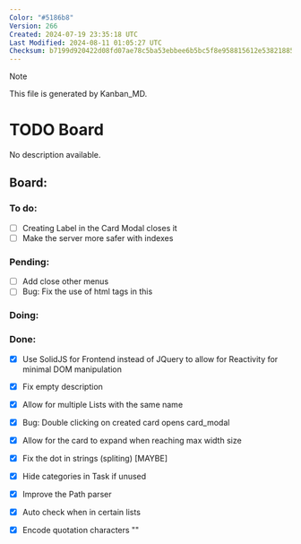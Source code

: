 ```yaml
---
Color: "#5186b8"
Version: 266
Created: 2024-07-19 23:35:18 UTC
Last Modified: 2024-08-11 01:05:27 UTC
Checksum: b7199d920422d08fd07ae78c5ba53ebbee6b5bc5f8e958815612e53821885ea3
---
```


> [!NOTE]  
> This file is generated by Kanban_MD.  

# TODO Board  
No description available.  

## Board:  

### <span data-checked="false" data-counter="1">To do:</span>  
- [ ] <span id="kanban_md-task-creating_label_in_the_card_modal_closes_it-1" data-counter="1">Creating Label in the Card Modal closes it</span>  
- [ ] <span id="kanban_md-task-make_the_server_more_safer_with_indexes-1" data-counter="1">Make the server more safer with indexes</span>  

### <span data-checked="false" data-counter="1">Pending:</span>  
- [ ] <span id="kanban_md-task-add_close_other_menus-1" data-counter="1">Add close other menus</span>  
- [ ] <span id="kanban_md-task-bug:_fix_the_use_of_html_tags_in_this-1" data-counter="1">Bug: Fix the use of html tags in this</span>  

### <span data-checked="false" data-counter="1">Doing:</span>  

### <span data-checked="true" data-counter="1">Done:</span>  
- [x] <span id="kanban_md-task-use_solidjs_for_frontend_instead_of_jquery_to_allow_for_reactivity_for_minimal_dom_manipulation-1" data-counter="1">Use SolidJS for Frontend instead of JQuery to allow for Reactivity for minimal DOM manipulation</span>  
- [x] <span id="kanban_md-task-fix_empty_description-1" data-counter="1">Fix empty description</span>  
- [x] <span id="kanban_md-task-allow_for_multiple_lists_with_the_same_name-1" data-counter="1">Allow for multiple Lists with the same name</span>  
- [x] <span id="kanban_md-task-bug:_double_clicking_on_created_card_opens_card_modal-1" data-counter="1">Bug: Double clicking on created card opens card_modal</span>  
- [x] <span id="kanban_md-task-allow_for_the_card_to_expand_when_reaching_max_width_size-1" data-counter="1">Allow for the card to expand when reaching max width size</span>  
- [x] <span id="kanban_md-task-fix_the_dot_in_strings_(spliting)_[maybe]-1" data-counter="1">Fix the dot in strings (spliting) [MAYBE]</span>  
- [x] <span id="kanban_md-task-hide_categories_in_task_if_unused-1" data-counter="1">Hide categories in Task if unused</span>  
- [x] <span id="kanban_md-task-improve_the_path_parser-1" data-counter="1">Improve the Path parser</span>  
- [x] <span id="kanban_md-task-auto_check_when_in_certain_lists-1" data-counter="1">Auto check when in certain lists</span>  
- [x] <span id="kanban_md-task-encode_quotation_characters_&quot;&quot;-1" data-counter="1">Encode quotation characters ""</span>  


